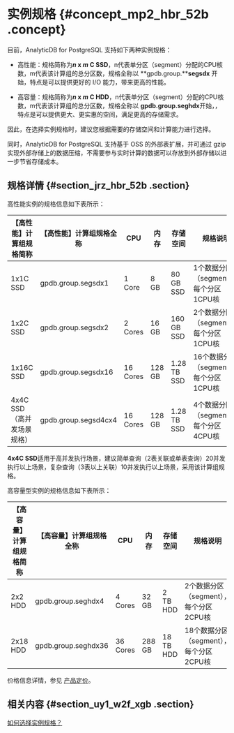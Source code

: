 # 实例规格 {#concept_mp2_hbr_52b .concept}

目前，AnalyticDB for PostgreSQL 支持如下两种实例规格：

-   高性能：规格简称为***n* x *m* C SSD**，n代表单分区（segment）分配的CPU核数，m代表该计算组的总分区数，规格全称以 **gpdb.group.****segsdx** 开始，特点是可以提供更好的 I/O 能力，带来更高的性能。

-   高容量：规格简称为***n* x *m* C HDD**，n代表单分区（segment）分配的CPU核数，m代表该计算组的总分区数，规格全称以 **gpdb.group.seghdx**开始，，特点是可以提供更大、更实惠的空间，满足更高的存储需求。


因此，在选择实例规格时，建议您根据需要的存储空间和计算能力进行选择。

同时，AnalyticDB for PostgreSQL 支持基于 OSS 的外部表扩展，并可通过 gzip 实现外部存储上的数据压缩，不需要参与实时计算的数据可以存放到外部存储以进一步节省存储成本。

## 规格详情 {#section_jrz_hbr_52b .section}

高性能实例的规格信息如下表所示：

|【高性能】计算组规格简称|【高性能】计算组规格全称|CPU|内存|存储空间|规格说明|
|------------|------------|---|--|----|----|
|1x1C SSD|gpdb.group.segsdx1|1 Core|8 GB|80 GB SSD|1个数据分区（segment），每个分区1CPU核|
|1x2C SSD|gpdb.group.segsdx2|2 Cores|16 GB|160 GB SSD|2个数据分区（segment），每个分区1CPU核|
|1x16C SSD|gpdb.group.segsdx16|16 Cores|128 GB|1.28 TB SSD|16个数据分区（segment），每个分区1CPU核|
|4x4C SSD （高并发场景规格）|gpdb.group.segsd4cx4|16 Cores|128 GB|1.28 TB SSD|4个数据分区（segment），每个分区4CPU核|

**4x4C SSD**适用于高并发执行场景，建议简单查询（2表关联或单表查询）20并发执行以上场景，复杂查询（3表以上关联）10并发执行以上场景，采用该计算组规格。

高容量型实例的规格信息如下表所示：

|【高容量】计算组规格简称|【高容量】计算组规格全称|CPU|内存|存储空间|规格说明|
|------------|------------|---|--|----|----|
|2x2 HDD|gpdb.group.seghdx4|4 Cores|32 GB|2 TB HDD|2个数据分区（segment），每个分区2CPU核|
|2x18 HDD|gpdb.group.seghdx36|36 Cores|288 GB|18 TB HDD|18个数据分区（segment），每个分区2CPU核|

价格信息详情，参见 [产品定价](https://www.aliyun.com/price/product#/gpdb/detail)。

## 相关内容 {#section_uy1_w2f_xgb .section}

[如何选择实例规格？](../../../../cn.zh-CN/常见问题/如何选择实例规格？.md#)

